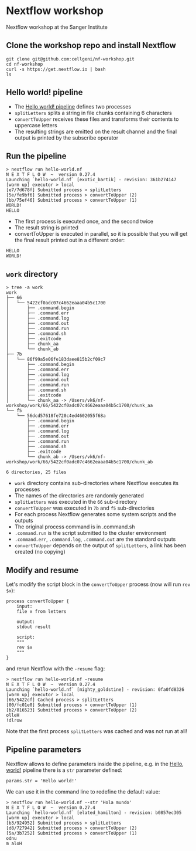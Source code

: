 # Nextflow workshop
Nextflow workshop at the Sanger Institute

## Clone the workshop repo and install Nextflow
```
git clone git@github.com:cellgeni/nf-workshop.git
cd nf-workshop
curl -s https://get.nextflow.io | bash
ls
```

## Hello world! pipeline
* The [Hello world! pipeline](hello-world.nf) defines two processes
* `splitLetters` splits a string in file chunks containing 6 characters
* `convertToUpper` receives these files and transforms their contents to uppercase letters
* The resulting strings are emitted on the result channel and the final output is printed by the subscribe operator

## Run the pipeline
```
> nextflow run hello-world.nf
N E X T F L O W  ~  version 0.27.4
Launching `hello-world.nf` [exotic_bartik] - revision: 361b274147
[warm up] executor > local
[e7/7d678f] Submitted process > splitLetters
[5e/fe9bf6] Submitted process > convertToUpper (2)
[bb/75ef46] Submitted process > convertToUpper (1)
WORLD!
HELLO
```

* The first process is executed once, and the second twice
* The result string is printed
* convertToUpper is executed in parallel, so it is possible that you will get the final result printed out in a different order:
```
HELLO
WORLD!
```

## `work` directory
```
> tree -a work
work
├── 66
│   └── 5422cf0adc07c4662eaaa04b5c1700
│       ├── .command.begin
│       ├── .command.err
│       ├── .command.log
│       ├── .command.out
│       ├── .command.run
│       ├── .command.sh
│       ├── .exitcode
│       ├── chunk_aa
│       └── chunk_ab
├── 7b
│   └── 86f99a5e06fe183daee815b2cf09c7
│       ├── .command.begin
│       ├── .command.err
│       ├── .command.log
│       ├── .command.out
│       ├── .command.run
│       ├── .command.sh
│       ├── .exitcode
│       └── chunk_aa -> /Users/vk6/nf-workshop/work/66/5422cf0adc07c4662eaaa04b5c1700/chunk_aa
└── f5
    └── 56dcd57618fe720c4ed4602055f68a
        ├── .command.begin
        ├── .command.err
        ├── .command.log
        ├── .command.out
        ├── .command.run
        ├── .command.sh
        ├── .exitcode
        └── chunk_ab -> /Users/vk6/nf-workshop/work/66/5422cf0adc07c4662eaaa04b5c1700/chunk_ab

6 directories, 25 files
```

* `work` directory contains sub-directories where Nextflow executes its processes
* The names of the directories are randomly generated
* `splitLetters` was executed in the `66` sub-directory
* `convertToUpper` was executed in `7b` and `f5` sub-directories
* For each process Nextflow generates some system scripts and the outputs
* The original process command is in .command.sh
* `.command.run` is the script submitted to the cluster environment
* `.command.err`, `.command.log`, `.command.out` are the standard outputs
* `convertToUpper` depends on the output of `splitLetters`, a link has been created (no copying)

## Modify and resume
Let's modify the script block in the `convertToUpper` process (now will run `rev $x`):
```
process convertToUpper {
    input:
    file x from letters

    output:
    stdout result

    script:
    """
    rev $x
    """
}
```

and rerun Nextflow with the `-resume` flag:
```
> nextflow run hello-world.nf -resume
N E X T F L O W  ~  version 0.27.4
Launching `hello-world.nf` [mighty_goldstine] - revision: 0fa0fd8326
[warm up] executor > local
[66/5422cf] Cached process > splitLetters
[00/fc01e0] Submitted process > convertToUpper (1)
[b2/816523] Submitted process > convertToUpper (2)
olleH
!dlrow
```

Note that the first process `splitLetters` was cached and was not run at all!
## Pipeline parameters
Nextflow allows to define parameters inside the pipeline, e.g. in the [Hello, world!](hello-world.nf) pipeline there is a `str` parameter defined:
```
params.str = 'Hello world!'
```

We can use it in the command line to redefine the default value:
```
> nextflow run hello-world.nf --str 'Hola mundo'
N E X T F L O W  ~  version 0.27.4
Launching `hello-world.nf` [elated_hamilton] - revision: b0857ec305
[warm up] executor > local
[b3/924952] Submitted process > splitLetters
[d8/727942] Submitted process > convertToUpper (2)
[5a/3b7252] Submitted process > convertToUpper (1)
odnu
m aloH
```
